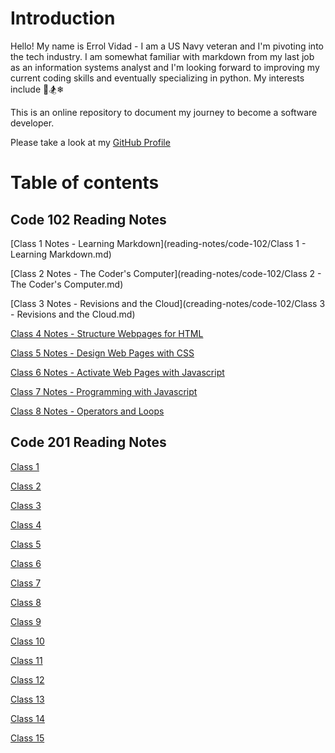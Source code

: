 # Introduction

Hello! My name is Errol Vidad - I am a US Navy veteran and I'm pivoting into the tech industry. I am somewhat familiar with markdown from my last job as an information systems analyst and I'm looking forward to improving my current coding skills and eventually specializing in python. My interests include &#x1F3C8;&#x1F3C2;&#x2744;

This is an online repository to document my journey to become a software developer.

Please take a look at my [GitHub Profile](https://github.com/evidad)

# Table of contents

## Code 102 Reading Notes
[Class 1 Notes - Learning Markdown](reading-notes/code-102/Class 1 - Learning Markdown.md)

[Class 2 Notes - The Coder's Computer](reading-notes/code-102/Class 2 - The Coder's Computer.md)

[Class 3 Notes - Revisions and the Cloud](creading-notes/code-102/Class 3 - Revisions and the Cloud.md)

[Class 4 Notes - Structure Webpages for HTML](reading-notes/code-102/class4.md)

[Class 5 Notes - Design Web Pages with CSS](reading-notes/code-102/class5.md)

[Class 6 Notes - Activate Web Pages with Javascript](reading-notes/code-102/class6.md)

[Class 7 Notes - Programming with Javascript](reading-notes/code-102/class7.md)

[Class 8 Notes - Operators and Loops ](reading-notes/code-102/class8.md)

## Code 201 Reading Notes
[Class 1](code-201-notes/class1.md)

[Class 2](code-201-notes/class2.md)

[Class 3](code-201-notes/class3.md)

[Class 4](code-201-notes/class4.md)

[Class 5](code-201-notes/class5.md)

[Class 6](code-201-notes/class6.md)

[Class 7](code-201-notes/class7.md)

[Class 8](code-201-notes/class8.md)

[Class 9](code-201-notes/class9.md)

[Class 10](code-201-notes/class10.md)

[Class 11](code-201-notes/class11.md)

[Class 12](code-201-notes/class12.md)

[Class 13](code-201-notes/class13.md)

[Class 14](code-201-notes/class14.md)

[Class 15](code-201-notes/class15.md)